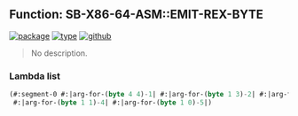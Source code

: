 ## Function: SB-X86-64-ASM::EMIT-REX-BYTE
[![package](https://img.shields.io/badge/Package-SB--X86--64--ASM-5f9ea0.svg?style=social&colorA=999999)](../) [![type](https://img.shields.io/badge/Type-Function-5f9ea0.svg?style=social&colorA=999999)](../#function) [![github](https://img.shields.io/badge/GitHub-View_the_source-5f9ea0.svg?style=social&colorA=999999&logo=github)](https://github.com/sbcl/sbcl/blob/master/src/compiler/x86-64/insts.lisp/) 

> No description.

### Lambda list
```cl
(#:segment-0 #:|arg-for-(byte 4 4)-1| #:|arg-for-(byte 1 3)-2| #:|arg-for-(byte 1 2)-3|
 #:|arg-for-(byte 1 1)-4| #:|arg-for-(byte 1 0)-5|)
```
